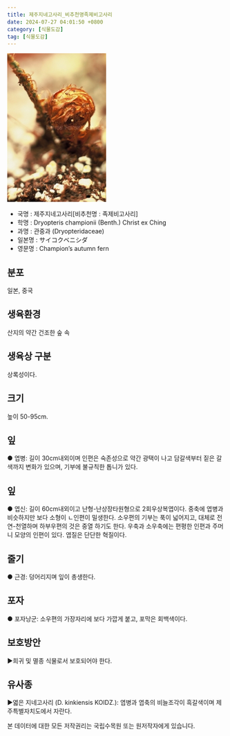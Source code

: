 ```yaml
---
title: 제주지네고사리_비추천명족제비고사리
date: 2024-07-27 04:01:50 +0800
category: [식물도감]
tag: [식물도감]
---
```




![제주지네고사리[비추천명 : 족제비고사리]](/assets/img/fileUpload/plants/basic/Dryopteridaceae/Dryopteris/3678/2_th2.JPG)
- 국명 : 제주지네고사리[비추천명 : 족제비고사리]
- 학명 : Dryopteris championii (Benth.) Christ ex Ching
- 과명 : 관중과 (Dryopteridaceae)
- 일본명 : サイコクベニシダ
- 영문명 : Champion’s autumn fern


## 분포
일본, 중국
## 생육환경
산지의 약간 건조한 숲 속
## 생육상 구분
상록성이다. 
## 크기
높이 50-95cm.
## 잎
● 엽병: 길이 30cm내외이며 인편은 숙존성으로 약간 광택이 나고 담갈색부터 짙은 갈색까지 변화가 있으며, 기부에 불규칙한 톱니가 있다. 
## 잎
● 엽신: 길이 60cm내외이고 난형-난상장타원형으로 2회우상복엽이다. 중축에 엽병과 비슷하지만 보다 소형이 ㄴ인편이 밀생한다. 소우편의 기부는 푹이 넓어지고, 대체로 전연-천열하며 하부우편의 것은 중열 하기도 한다. 우축과 소우축에는 편평한 인편과 주머니 모양의 인편이 있다. 엽질은 단단한 혁질이다. 
## 줄기
● 근경: 덩어리지며 잎이 총생한다. 
## 포자
● 포자낭군: 소우편의 가장자리에 보다 가깝게 붙고, 포막은 회백색이다. 
## 보호방안
▶희귀 및 멸종 식물로서 보호되어야 한다.
## 유사종
▶엷은 지네고사리 (D. kinkiensis KOIDZ.): 엽병과 엽축의 비늘조각이 흑갈색이며 제주특별자치도에서 자란다.






본 데이터에 대한 모든 저작권리는 국립수목원 또는 원저작자에게 있습니다.

